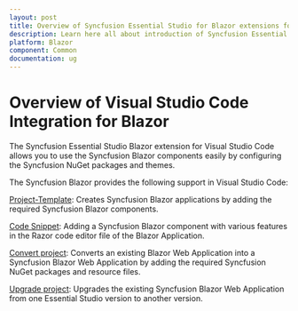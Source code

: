 ```yaml
---
layout: post
title: Overview of Syncfusion Essential Studio for Blazor extensions for Visual Studio Code | Syncfusion
description: Learn here all about introduction of Syncfusion Essential Studio for Blazor extensions for Visual Studio Code.
platform: Blazor
component: Common
documentation: ug
---
```


# Overview of Visual Studio Code Integration for Blazor

The Syncfusion Essential Studio Blazor extension for Visual Studio Code allows you to use the Syncfusion Blazor components easily by configuring the Syncfusion NuGet packages and themes.

The Syncfusion Blazor provides the following support in Visual Studio Code:

[Project-Template](./visual-studio-code-extensions/create-project):  Creates Syncfusion Blazor applications by adding the required Syncfusion Blazor components.

[Code Snippet](./visual-studio-code-extensions/code-snippet):  Adding a Syncfusion Blazor component with various features in the Razor code editor file of the Blazor Application.

[Convert project](./visual-studio-code-extensions/convert-project):  Converts an existing Blazor Web Application into a Syncfusion Blazor Web Application by adding the required Syncfusion NuGet packages and resource files.

[Upgrade project](./visual-studio-code-extensions/upgrade-project):  Upgrades the existing Syncfusion Blazor Web Application from one Essential Studio version to another version.